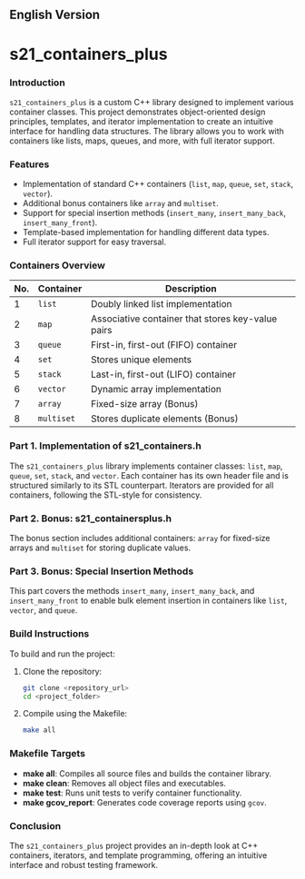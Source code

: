 ## English Version

# s21_containers_plus

### Introduction

`s21_containers_plus` is a custom C++ library designed to implement various container classes. This project demonstrates object-oriented design principles, templates, and iterator implementation to create an intuitive interface for handling data structures. The library allows you to work with containers like lists, maps, queues, and more, with full iterator support.

### Features

- Implementation of standard C++ containers (`list`, `map`, `queue`, `set`, `stack`, `vector`).
- Additional bonus containers like `array` and `multiset`.
- Support for special insertion methods (`insert_many`, `insert_many_back`, `insert_many_front`).
- Template-based implementation for handling different data types.
- Full iterator support for easy traversal.

### Containers Overview

| No. | Container  | Description |
| --- | ---------- | ----------- |
| 1   | `list`     | Doubly linked list implementation |
| 2   | `map`      | Associative container that stores key-value pairs |
| 3   | `queue`    | First-in, first-out (FIFO) container |
| 4   | `set`      | Stores unique elements |
| 5   | `stack`    | Last-in, first-out (LIFO) container |
| 6   | `vector`   | Dynamic array implementation |
| 7   | `array`    | Fixed-size array (Bonus) |
| 8   | `multiset` | Stores duplicate elements (Bonus) |

### Part 1. Implementation of s21_containers.h

The `s21_containers_plus` library implements container classes: `list`, `map`, `queue`, `set`, `stack`, and `vector`. Each container has its own header file and is structured similarly to its STL counterpart. Iterators are provided for all containers, following the STL-style for consistency.

### Part 2. Bonus: s21_containersplus.h

The bonus section includes additional containers: `array` for fixed-size arrays and `multiset` for storing duplicate values.

### Part 3. Bonus: Special Insertion Methods

This part covers the methods `insert_many`, `insert_many_back`, and `insert_many_front` to enable bulk element insertion in containers like `list`, `vector`, and `queue`.

### Build Instructions

To build and run the project:

1. Clone the repository:

    ```bash
    git clone <repository_url>
    cd <project_folder>
    ```

2. Compile using the Makefile:

    ```bash
    make all
    ```

### Makefile Targets

- **make all**: Compiles all source files and builds the container library.
- **make clean**: Removes all object files and executables.
- **make test**: Runs unit tests to verify container functionality.
- **make gcov_report**: Generates code coverage reports using `gcov`.

### Conclusion

The `s21_containers_plus` project provides an in-depth look at C++ containers, iterators, and template programming, offering an intuitive interface and robust testing framework.